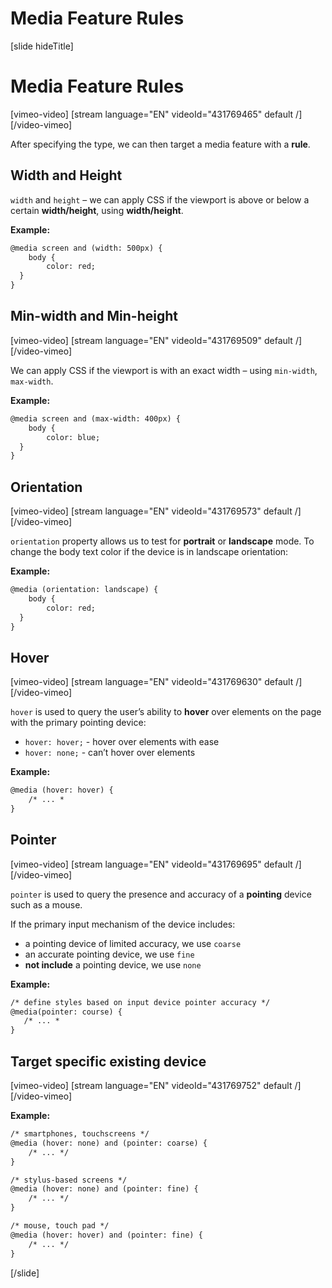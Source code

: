 # Media Feature Rules

[slide hideTitle]
# Media Feature Rules

[vimeo-video]
[stream language="EN" videoId="431769465" default /]
[/video-vimeo]

After specifying the type, we can then target a media feature with a **rule**.

## Width and Height

`width` and `height` – we can apply CSS if the viewport is above or below a certain **width/height**, using **width/height**.

**Example:**
```html
@media screen and (width: 500px) {
    body {
        color: red;
  }
}
```

## Min-width and Min-height

[vimeo-video]
[stream language="EN" videoId="431769509" default /]
[/video-vimeo]

We can apply CSS if the viewport is with an exact width – using `min-width`, `max-width`.

**Example:**
```html
@media screen and (max-width: 400px) {
    body {
        color: blue;
  }
}
```

## Orientation

[vimeo-video]
[stream language="EN" videoId="431769573" default /]
[/video-vimeo]

`orientation` property allows us to test for **portrait** or **landscape** mode.
To change the body text color if the device is in landscape orientation:

**Example:**
```html
@media (orientation: landscape) {
    body {
        color: red;
  }
}
```

## Hover

[vimeo-video]
[stream language="EN" videoId="431769630" default /]
[/video-vimeo]

`hover` is used to query the user’s ability to **hover** over elements on the page with the primary pointing device:

* `hover: hover;` - hover over elements with ease
* `hover: none;` - can’t hover over elements

**Example:**
```html
@media (hover: hover) {
    /* ... *
}
```

## Pointer

[vimeo-video]
[stream language="EN" videoId="431769695" default /]
[/video-vimeo]

`pointer` is used to query the presence and accuracy of a **pointing** device such as a mouse.

If the primary input mechanism of the device includes:
* a pointing device of limited accuracy, we use `coarse`
* an accurate pointing device, we use `fine`
* **not include** a pointing device, we use `none`

**Example:**
```html
/* define styles based on input device pointer accuracy */
@media(pointer: course) {
   /* ... *
}
```

## Target specific existing device

[vimeo-video]
[stream language="EN" videoId="431769752" default /]
[/video-vimeo]

**Example:**
```html
/* smartphones, touchscreens */
@media (hover: none) and (pointer: coarse) {
    /* ... */
}

/* stylus-based screens */
@media (hover: none) and (pointer: fine) {
    /* ... */
}

/* mouse, touch pad */
@media (hover: hover) and (pointer: fine) {
    /* ... */
}
```

[/slide]
